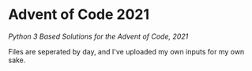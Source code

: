 # Advent of Code 2021
*Python 3 Based Solutions for the Advent of Code, 2021*

Files are seperated by day, and I've uploaded my own inputs for my own sake.
